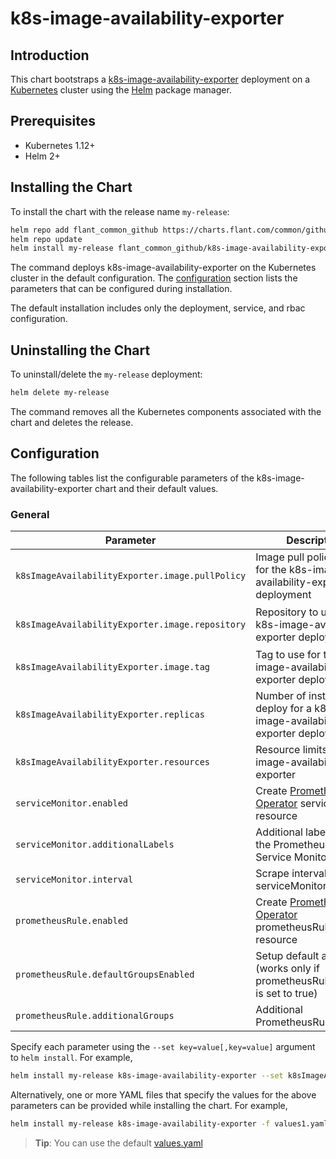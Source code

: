 # k8s-image-availability-exporter

## Introduction

This chart bootstraps a [k8s-image-availability-exporter](https://github.com/flant/k8s-image-availability-exporter) deployment on a [Kubernetes](http://kubernetes.io) cluster using the [Helm](https://helm.sh) package manager.

## Prerequisites
  - Kubernetes 1.12+
  - Helm 2+

## Installing the Chart

To install the chart with the release name `my-release`:

```bash
helm repo add flant_common_github https://charts.flant.com/common/github
helm repo update
helm install my-release flant_common_github/k8s-image-availability-exporter
```

The command deploys k8s-image-availability-exporter on the Kubernetes cluster in the default configuration. The [configuration](#configuration) section lists the parameters that can be configured during installation.

The default installation includes only the deployment, service, and rbac configuration.

## Uninstalling the Chart

To uninstall/delete the `my-release` deployment:

```bash
helm delete my-release
```

The command removes all the Kubernetes components associated with the chart and deletes the release.

## Configuration

The following tables list the configurable parameters of the k8s-image-availability-exporter chart and their default values.

### General
| Parameter | Description | Default |
| ----- | ----------- | ------ |
| `k8sImageAvailabilityExporter.image.pullPolicy` | Image pull policy to use for the k8s-image-availability-exporter deployment | `IfNotPresent` |
| `k8sImageAvailabilityExporter.image.repository` | Repository to use for the k8s-image-availability-exporter deployment | `flant/k8s-image-availability-exporter` |
| `k8sImageAvailabilityExporter.image.tag` | Tag to use for the k8s-image-availability-exporter deployment | `v0.1.13` |
| `k8sImageAvailabilityExporter.replicas` | Number of instances to deploy for a k8s-image-availability-exporter deployment. | `1` |
| `k8sImageAvailabilityExporter.resources` | Resource limits for k8s-image-availability-exporter | `{}` |
| `serviceMonitor.enabled` | Create [Prometheus Operator](https://github.com/coreos/prometheus-operator) serviceMonitor resource | `false` |
| `serviceMonitor.additionalLabels` | Additional labels used by the Prometheus to select Service Monitors | `{}` |
| `serviceMonitor.interval` | Scrape interval for serviceMonitor | `15s` |
| `prometheusRule.enabled` | Create [Prometheus Operator](https://github.com/coreos/prometheus-operator) prometheusRule resource | `false` |
| `prometheusRule.defaultGroupsEnabled` | Setup default alerts (works only if prometheusRule.enabled is set to true) | `true` |
| `prometheusRule.additionalGroups` | Additional PrometheusRule groups | `[]` |

Specify each parameter using the `--set key=value[,key=value]` argument to `helm install`. For example,

```bash
helm install my-release k8s-image-availability-exporter --set k8sImageAvailabilityExporter.replicas=2
```

Alternatively, one or more YAML files that specify the values for the above parameters can be provided while installing the chart. For example,

```bash
helm install my-release k8s-image-availability-exporter -f values1.yaml,values2.yaml
```

> **Tip**: You can use the default [values.yaml](values.yaml)
